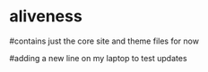 # aliveness
#contains just the core site and theme files for now

#adding a new line on my laptop to test updates 
